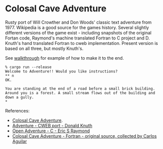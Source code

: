 # Colosal Cave Adventure

Rusty port of Will Crowther and Don Woods' classic text adventure from 1977.
Wikipedia is a good source for the games history. Several slightly different versions of the game exist - including snapshots of the original Fortan code, Raymond's machine translated Fortran to C project and D. Knuth's hand translated Fortran to cweb implementation. Present version is based on all three, but mostly Knuth's.

See [walkthrough](WALKTHROUGH.txt) for example of how to make it to the end.

```
% cargo run --release
Welcome to Adventure!! Would you like instructions?
** n
OK.

You are standing at the end of a road before a small brick building. Around you is a forest. A small stream flows out of the building and down a gully.
*  
```

References:
* [Colosal Cave Adventure](https://en.wikipedia.org/wiki/Colossal_Cave_Adventure/). 
* [Adventure - CWEB port - Donald Knuth](https://www-cs-faculty.stanford.edu/~knuth/programs/advent.w.gz)
* [Open Adventure - C - Eric S Raymond](https://gitlab.com/esr/open-adventure/-/tree/master/)
* [Colosal Cave Adventure - Fortran - original source, collected by Carlos Aguilar](https://github.com/wh0am1-dev/adventure/tree/master/)
